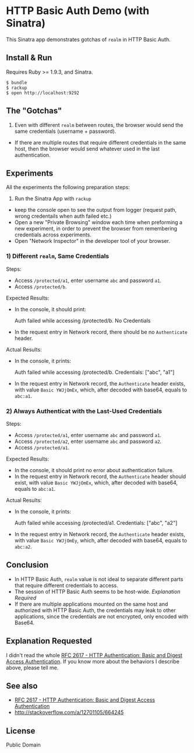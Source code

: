 # HTTP Basic Auth Demo (with Sinatra)

This Sinatra app demonstrates gotchas of `realm` in HTTP Basic Auth.

## Install & Run

Requires Ruby >= 1.9.3, and Sinatra.

    $ bundle
    $ rackup
    $ open http://localhost:9292

## The "Gotchas"

1. Even with different `realm` between routes, the browser would send the same credentials (username + password).
- If there are multiple routes that require different credentials in the same host, then the browser would send whatever used in the last authentication.

## Experiments

All the experiments the following preparation steps:

1. Run the Sinatra App with `rackup`
* keep the console open to see the output from logger (request path, wrong credentails when auth failed etc.)
* Open a new "Private Browsing" window each time when preforming a new experiment, in order to prevent the browser from remembering credentials across experiments.
* Open "Network Inspector" in the developer tool of your browser.

### 1) Different `realm`, Same Credentials

Steps:

* Access `/protected/a1`, enter username `abc` and password `a1`.
* Access `/protected/b`.

Expected Results:

* In the console, it should print:

    Auth failed while accessing /protected/b.
    No Credentials

* In the request entry in Network record, there should be no `Authenticate` header.

Actual Results:

* In the console, it prints:

    Auth failed while accessing /protected/b.
    Credentials: ["abc", "a1"]

* In the request entry in Network record, the `Authenticate` header exists, with value `Basic YWJjOmEx`, which, after decoded with base64, equals to `abc:a1`.

### 2) Always Authenticat with the Last-Used Credentials

Steps:

* Access `/protected/a1`, enter username `abc` and password `a1`.
* Access `/protected/a2`, enter username `abc` and password `a2`.
* Access `/protected/a1`.

Expected Results:

* In the console, it should print no error about authentication failure.
* In the request entry in Network record, the `Authenticate` header should exist, with value `Basic YWJjOmEx`, which, after decoded with base64, equals to `abc:a1`.

Actual Results:

* In the console, it prints:

    Auth failed while accessing /protected/a1.
    Credentials: ["abc", "a2"]

* In the request entry in Network record, the `Authenticate` header exists, with value `Basic YWJjOmEy`, which, after decoded with base64, equals to `abc:a2`.

## Conclusion

* In HTTP Basic Auth, `realm` value is not ideal to separate different parts that require different credentials to access.
* The session of HTTP Basic Auth seems to be host-wide. *Explanation Required*
* If there are multiple applications mounted on the same host and authorized with HTTP Basic Auth, the credentials may leak to other applications, since the credentials are not encrypted, only encoded with Base64.

## Explanation Requested

I didn't read the whole [RFC 2617 - HTTP Authentication: Basic and Digest Access Authentication](http://tools.ietf.org/html/rfc2617). If you know more about the behaviors I describe above, please tell me.

## See also

* [RFC 2617 - HTTP Authentication: Basic and Digest Access Authentication](http://tools.ietf.org/html/rfc2617)
* http://stackoverflow.com/a/12701105/664245

## License

Public Domain
